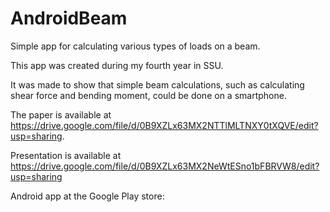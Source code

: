 AndroidBeam
===========

Simple app for calculating various types of loads on a beam.

This app was created during my fourth year in SSU.

It was made to show that simple beam calculations, such as calculating shear force and bending moment, 
could be done on a smartphone.

The paper is available at https://drive.google.com/file/d/0B9XZLx63MX2NTTlMLTNXY0tXQVE/edit?usp=sharing.

Presentation is available at https://drive.google.com/file/d/0B9XZLx63MX2NeWtESno1bFBRVW8/edit?usp=sharing

Android app at the Google Play store: 
